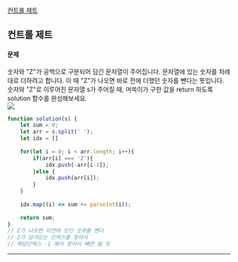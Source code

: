 [컨트롤 제트](https://school.programmers.co.kr/learn/courses/30/lessons/120853)
## 컨트롤 제트
#### 문제
숫자와 "Z"가 공백으로 구분되어 담긴 문자열이 주어집니다. 문자열에 있는 숫자를 차례대로 더하려고 합니다. 이 때 "Z"가 나오면 바로 전에 더했던 숫자를 뺀다는 뜻입니다. 숫자와 "Z"로 이루어진 문자열 s가 주어질 때, 머쓱이가 구한 값을 return 하도록 solution 함수를 완성해보세요.
<br/>
![](https://velog.velcdn.com/images/jkang4531/post/eeabb350-6481-4593-bd22-a8856d4e74a5/image.png)

```javascript
function solution(s) {
    let sum = 0;
    let arr = s.split(' ');
    let idx = []
    
    for(let i = 0; i < arr.length; i++){
        if(arr[i] === 'Z'){
            idx.push(-arr[i-1]);
        }else {
            idx.push(arr[i]);
        }
    }
    
    idx.map((i) => sum += parseInt(i));
    
    return sum;
}
// Z가 나오면 이전에 있던 숫자를 뺀다
// Z가 담겨있는 인덱스를 찾아서
// 해당인덱스 -1 해서 찾아서 빼면 될 듯
```
---
